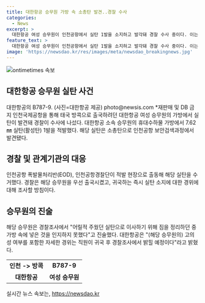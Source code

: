 ```yaml
---
title: 대한항공 승무원 가방 속 소총탄 발견..경찰 수사
categories:
  - News
excerpt: >
  대한항공 여성 승무원이 인천공항에서 실탄 1발을 소지하고 발각돼 경찰 수사 중이다. 이는 기내 안전 문제에 대한 우려를 불러일으키고 있으며, 항공보안 교육 강화가 요구되는 상황이다. 해당 승무원은 어릴 적 주운 것을 이사정리 중 가방에 넣어놓은 채 온 것으로, 경찰은 우선 출국시켜 귀국 후 상황을 조사할 예정이다. 해당 승무원의 고의성 여부와 자세한 경위는 귀국 후 경찰조사에서 밝혀질 예정이다.
feature_text: >
  대한항공 여성 승무원이 인천공항에서 실탄 1발을 소지하고 발각돼 경찰 수사 중이다. 이는 기내 안전 문제에 대한 우려를 불러일으키고 있으며, 항공보안 교육 강화가 요구되는 상황이다. 해당 승무원은 어릴 적 주운 것을 이사정리 중 가방에 넣어놓은 채 온 것으로, 경찰은 우선 출국시켜 귀국 후 상황을 조사할 예정이다. 해당 승무원의 고의성 여부와 자세한 경위는 귀국 후 경찰조사에서 밝혀질 예정이다.
image: 'https://newsdao.kr/res/images/meta/newsdao_breakingnews.jpg'
---
```


<p><img src="https://newsdao.kr/res/images/meta/newsdao_breakingnews.jpg" alt="ontimetimes 속보" /></p>

<h2 data-ke-size="size26">대한항공 승무원 실탄 사건</h2>

<p data-ke-size="size16">대한항공의 B787-9. (사진=대한항공 제공) photo@newsis.com *재판매 및 DB 금지 인천국제공항을 통해 태국 방콕으로 출국하려던 대한항공 여성 승무원의 가방에서 실탄이 발견돼 경찰이 수사에 나섰다. 대한항공 소속 승무원의 휴대수하물 가방에서 7.62㎜ 실탄(활성탄) 1발을 적발했다. 해당 실탄은 소총탄으로 인천공항 보안검색과정에서 발견됐다.</p>

<h2 data-ke-size="size24">경찰 및 관계기관의 대응</h2>

<p data-ke-size="size16">인천공항 폭발물처리반(EOD), 인천공항경찰단이 적발 현장으로 출동해 해당 실탄을 수거했다. 경찰은 해당 승무원을 우선 출국시켰고, 귀국하는 즉시 실탄 소지에 대한 경위에 대해 조사할 방침이다.</p>

<h2 data-ke-size="size24">승무원의 진술</h2>

<p data-ke-size="size16">해당 승무원은 경찰조사에서 "어릴적 주웠던 실탄으로 이사하기 위해 짐을 정리하던 중 가방 속에 넣은 것을 인지하지 못했다"고 진술했다. 대한항공은 "(해당 승무원의) 고의성 여부를 포함한 자세한 경위는 직원이 귀국 후 경찰조사에서 밝힐 예정이다"라고 밝혔다.</p>

<table>
    <tr>
        <td style="text-align: center; height: 17px;"><b>인천 -> 방콕</b></td>
        <td style="text-align: center; height: 17px;"><b>B787-9</b></td>
    </tr>
    <tr>
        <td style="text-align: center; height: 17px;"><b>대한항공</b></td>
        <td style="text-align: center; height: 17px;"><b>여성 승무원</b></td>
    </tr>
</table>
실시간 뉴스 속보는, <a href="https://newsdao.kr" rel="dofollow">https://newsdao.kr</a>


